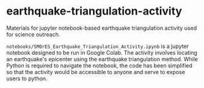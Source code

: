 # earthquake-triangulation-activity
Materials for jupyter notebook-based earthquake triangulation activity used for science outreach. 

`notebooks/SMOrES_Earthquake_Triangulation_Activity.ipynb` is a jupyter notebook designed to be run in Google Colab. The activity involves locating an earthquake's epicenter using the earthquake triangulation method. While Python is required to navigate the notebook, the code has been simplified so that the activity would be accessible to anyone and serve to expose users to python. 